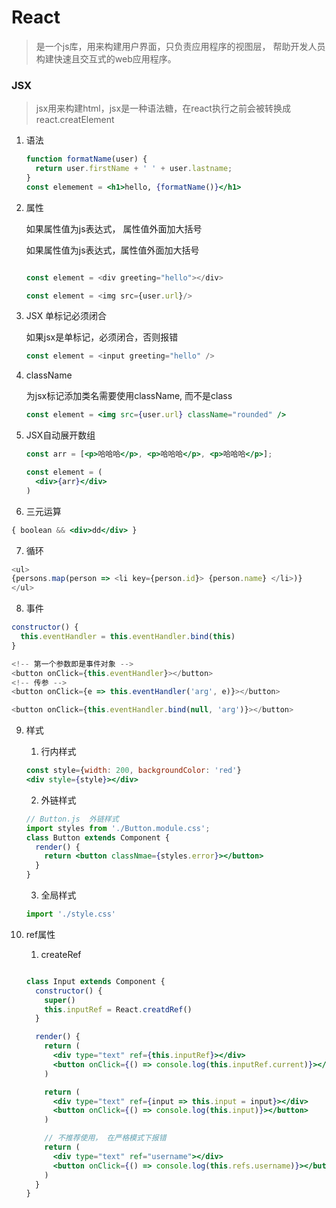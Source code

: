 # React

> 是一个js库，用来构建用户界面，只负责应用程序的视图层， 帮助开发人员构建快速且交互式的web应用程序。

### JSX

> jsx用来构建html，jsx是一种语法糖，在react执行之前会被转换成react.creatElement

1. 语法

    ```jsx
    function formatName(user) {
      return user.firstName + ' ' + user.lastname;
    }
    const elemement = <h1>hello, {formatName()}</h1>
    ```

2. 属性

    如果属性值为js表达式， 属性值外面加大括号
    
    如果属性值为js表达式，属性值外面加大括号
    
    ```js

    const element = <div greeting="hello"></div>

    const element = <img src={user.url}/>

    ```
3. JSX 单标记必须闭合

    如果jsx是单标记，必须闭合，否则报错


    ```js
    const element = <input greeting="hello" />
    ````

4. className

    为jsx标记添加类名需要使用className, 而不是class

    ```jsx
    const element = <img src={user.url} className="rounded" />
    ````

5. JSX自动展开数组

    ```jsx
    const arr = [<p>哈哈哈</p>, <p>哈哈哈</p>, <p>哈哈哈</p>];

    const element = (
      <div>{arr}</div>
    )
    ```
6. 三元运算

  ```jsx
  { boolean && <div>dd</div> }
  ```

7. 循环

  ```js
  <ul>
  {persons.map(person => <li key={person.id}> {person.name} </li>)}
  </ul>
  ```

8. 事件

  ```js
  constructor() {
    this.eventHandler = this.eventHandler.bind(this)
  }

  <!-- 第一个参数即是事件对象 -->
  <button onClick={this.eventHandler}></button>
  <!-- 传参 -->
  <button onClick={e => this.eventHandler('arg', e)}></button>

  <button onClick={this.eventHandler.bind(null, 'arg')}></button>
  ```

9. 样式

    1. 行内样式

    ```jsx
    const style={width: 200, backgroundColor: 'red'}
    <div style={style}></div>
    ```

    2. 外链样式

    ```jsx
    // Button.js  外链样式
    import styles from './Button.module.css';
    class Button extends Component {
      render() {
        return <button classNmae={styles.error}></button>
      }
    }
    ```

    3. 全局样式

    ```jsx
    import './style.css'
    ```

10. ref属性

    1. createRef

    ```jsx

    class Input extends Component {
      constructor() {
        super()
        this.inputRef = React.creatdRef()
      }

      render() {
        return (
          <div type="text" ref={this.inputRef}></div>
          <button onClick={() => console.log(this.inputRef.current)}></button>
        )

        return (
          <div type="text" ref={input => this.input = input}></div>
          <button onClick={() => console.log(this.input)}></button>
        )

        // 不推荐使用， 在严格模式下报错
        return (
          <div type="text" ref="username"></div>
          <button onClick={() => console.log(this.refs.username)}></button>
        )
      }
    }
    
    ```














